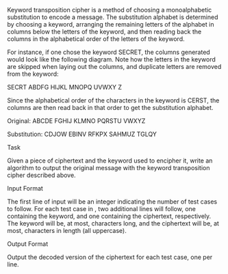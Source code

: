  Keyword transposition cipher is a method of choosing a monoalphabetic substitution to encode a message. The substitution alphabet is determined by choosing a keyword, arranging the remaining letters of the alphabet in columns below the letters of the keyword, and then reading back the columns in the alphabetical order of the letters of the keyword. 

For instance, if one chose the keyword SECRET, the columns generated would look like the following diagram. Note how the letters in the keyword are skipped when laying out the columns, and duplicate letters are removed from the keyword:

SECRT
ABDFG
HIJKL
MNOPQ
UVWXY
Z


Since the alphabetical order of the characters in the keyword is CERST, the columns are then read back in that order to get the substitution alphabet.

Original:     ABCDE FGHIJ KLMNO PQRSTU VWXYZ

Substitution: CDJOW EBINV RFKPX SAHMUZ TGLQY


Task

Given a piece of ciphertext and the keyword used to encipher it, write an algorithm to output the original message with the keyword transposition cipher described above.

Input Format

The first line of input will be an integer  indicating the number of test cases to follow. 
 For each test case in , two additional lines will follow, one containing the keyword, and one containing the ciphertext, respectively. 
 The keyword will be, at most,  characters long, and the ciphertext will be, at most,  characters in length (all uppercase).

Output Format

Output the decoded version of the ciphertext for each test case, one per line.
